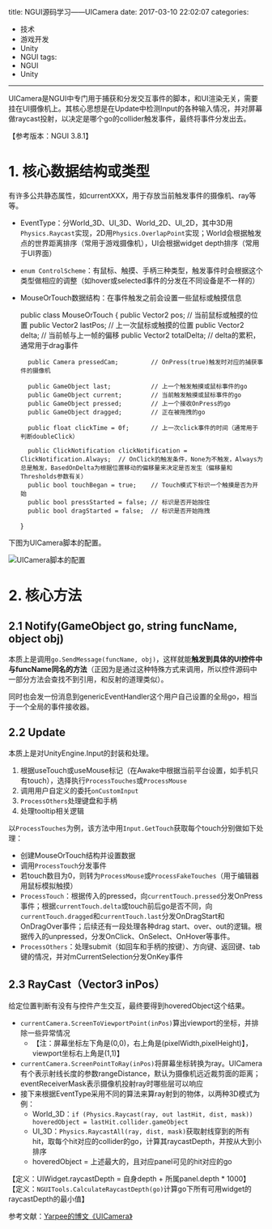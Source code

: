 title: NGUI源码学习——UICamera
date: 2017-03-10 22:02:07
categories:
- 技术
- 游戏开发
- Unity
- NGUI
tags:
- NGUI
- Unity
---
UICamera是NGUI中专门用于捕获和分发交互事件的脚本，和UI渲染无关，需要挂在UI摄像机上。其核心思想是在Update中检测Input的各种输入情况，并对屏幕做raycast投射，以决定是哪个go的collider触发事件，最终将事件分发出去。

【参考版本：NGUI 3.8.1】

<!-- more -->

# 1. 核心数据结构或类型

有许多公共静态属性，如currentXXX，用于存放当前触发事件的摄像机、ray等等。

- EventType：分World_3D、UI_3D、World_2D、UI_2D，其中3D用`Physics.Raycast`实现，2D用`Physics.OverlapPoint`实现；World会根据触发点的世界距离排序（常用于游戏摄像机），UI会根据widget depth排序（常用于UI界面）
- `enum ControlScheme`：有鼠标、触摸、手柄三种类型，触发事件时会根据这个类型做相应的调整（如hover或selected事件的分发在不同设备是不一样的）
- MouseOrTouch数据结构：在事件触发之前会设置一些鼠标或触摸信息


    public class MouseOrTouch
    {
        public Vector2 pos;               // 当前鼠标或触摸的位置
        public Vector2 lastPos;           // 上一次鼠标或触摸的位置
        public Vector2 delta;             // 当前帧与上一帧的偏移
        public Vector2 totalDelta;        // delta的累积，通常用于drag事件

        public Camera pressedCam;         // OnPress(true)触发时对应的捕获事件的摄像机

        public GameObject last;           // 上一个触发触摸或鼠标事件的go
        public GameObject current;        // 当前触发触摸或鼠标事件的go
        public GameObject pressed;        // 上一个接收OnPress的go
        public GameObject dragged;        // 正在被拖拽的go

        public float clickTime = 0f;      // 上一次click事件的时间（通常用于判断doubleClick）

        public ClickNotification clickNotification = ClickNotification.Always;  // OnClick的触发条件，None为不触发，Always为总是触发，BasedOnDelta为根据位置移动的偏移量来决定是否发生（偏移量和Thresholds参数有关）
        public bool touchBegan = true;    // Touch模式下标识一个触摸是否为开始
        public bool pressStarted = false; // 标识是否开始按住
        public bool dragStarted = false;  // 标识是否开始拖拽
    }

下图为UICamera脚本的配置。

![UICamera脚本的配置](http://raytaylorlin-blog.oss-cn-shenzhen.aliyuncs.com/image/unity/UICamera%E8%84%9A%E6%9C%AC%E7%9A%84%E9%85%8D%E7%BD%AE.jpg)

# 2. 核心方法

## 2.1 Notify(GameObject go, string funcName, object obj)

本质上是调用`go.SendMessage(funcName, obj)`，这样就能**触发到具体的UI控件中与funcName同名的方法**（正因为是通过这种特殊方式来调用，所以控件源码中一部分方法会查找不到引用，和反射的道理类似）。

同时也会发一份消息到genericEventHandler这个用户自己设置的全局go，相当于一个全局的事件接收器。

## 2.2 Update

本质上是对UnityEngine.Input的封装和处理。

1. 根据useTouch或useMouse标记（在Awake中根据当前平台设置，如手机只有touch），选择执行`ProcessTouches`或`ProcessMouse`
2. 调用用户自定义的委托`onCustomInput`
3. `ProcessOthers`处理键盘和手柄
4. 处理tooltip相关逻辑

以`ProcessTouches`为例，该方法中用`Input.GetTouch`获取每个touch分别做如下处理：

- 创建MouseOrTouch结构并设置数据
- 调用`ProcessTouch`分发事件
- 若touch数目为0，则转为`ProcessMouse`或`ProcessFakeTouches`（用于编辑器用鼠标模拟触摸）
- `ProcessTouch`：根据传入的pressed，向`currentTouch.pressed`分发OnPress事件；根据`currentTouch.delta`或touch前后go是否不同，向`currentTouch.dragged`和`currentTouch.last`分发OnDragStart和OnDragOver事件；后续还有一段处理各种drag start、over、out的逻辑。根据传入的unpressed，分发OnClick、OnSelect、OnHover等事件。
- `ProcessOthers`：处理submit（如回车和手柄的按键）、方向键、返回键、tab键的情况，并对mCurrentSelection分发OnKey事件

## 2.3 RayCast（Vector3 inPos）

给定位置判断有没有与控件产生交互，最终要得到hoveredObject这个结果。

- `currentCamera.ScreenToViewportPoint(inPos)`算出viewport的坐标，并排除一些异常情况
    - 【注：屏幕坐标左下角是(0,0)，右上角是(pixelWidth,pixelHeight)】，viewport坐标右上角是(1,1)】
- `currentCamera.ScreenPointToRay(inPos)`将屏幕坐标转换为ray。UICamera有个表示射线长度的参数rangeDistance，默认为摄像机远近裁剪面的距离；eventReceiverMask表示摄像机投射ray时哪些层可以响应
- 接下来根据EventType采用不同的算法来算ray射到的物体，以两种3D模式为例：
    - World_3D：`if (Physics.Raycast(ray, out lastHit, dist, mask)) hoveredObject = lastHit.collider.gameObject`
    - UI_3D：`Physics.RaycastAll(ray, dist, mask)`获取射线穿到的所有hit，取每个hit对应的collider的go，计算其raycastDepth，并按从大到小排序
    - hoveredObject = 上述最大的，且对应panel可见的hit对应的go

【定义：UIWidget.raycastDepth = 自身depth + 所属panel.depth * 1000】
【定义：`NGUITools.CalculateRaycastDepth(go)`计算go下所有可用widget的raycastDepth的最小值】

参考文献：[Yarpee的博文《UICamera》](http://www.yarpee.com/?p=150)

